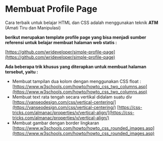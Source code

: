 # Membuat Profile Page

Cara terbaik untuk belajar HTML dan CSS adalah menggunakan teknik **ATM** (Amati Tiru dan Manipulasi)

**berikut merupakan template profile page yang bisa menjadi sumber referensi untuk belajar membuat halaman web statis :**

[https://github.com/wrideveloper/simple-profile-page](https://github.com/wrideveloper/simple-profile-page)



**Ada beberapa trik khusus yang diterapkan untuk membuat halaman tersebut, yaitu :** 

- Membuat tampilan dua kolom dengan menggunakan CSS float : 
  [https://www.w3schools.com/howto/howto_css_two_columns.asp](https://www.w3schools.com/howto/howto_css_two_columns.asp)
- Membuat text rata tengah secara vertikal didalam suatu div
  [https://vanseodesign.com/css/vertical-centering/](https://vanseodesign.com/css/vertical-centering/)
  [https://css-tricks.com/almanac/properties/v/vertical-align/](https://css-tricks.com/almanac/properties/v/vertical-align/)
- Membuat gambar dengan border lingkaran
  [https://www.w3schools.com/howto/howto_css_rounded_images.asp](https://www.w3schools.com/howto/howto_css_rounded_images.asp)